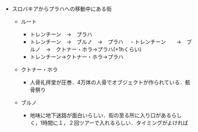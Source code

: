 - スロバキアからプラハへの移動中にある街
  - ルート
     - トレンチーン　→　プラハ
     - トレンチーン　→　ブルノ　→　プラハ
     - トレンチーン　　→　ブルノ　→　クトナー・ホラ→プラハ(+1hくらい)
     - トレンチーン→クトナー・ホラ→プラハ
     
  - クトナー・ホラ
    - 人骨礼拝堂が圧巻．4万体の人骨でオブジェクトが作られている．骸骨祭り
    
  - ブルノ
    - 地味に地下迷路が面白いらしい．街の至る所に入り口があるらしく，1時間に１，２回ツアーで入れるらしい．タイミングがよければ



